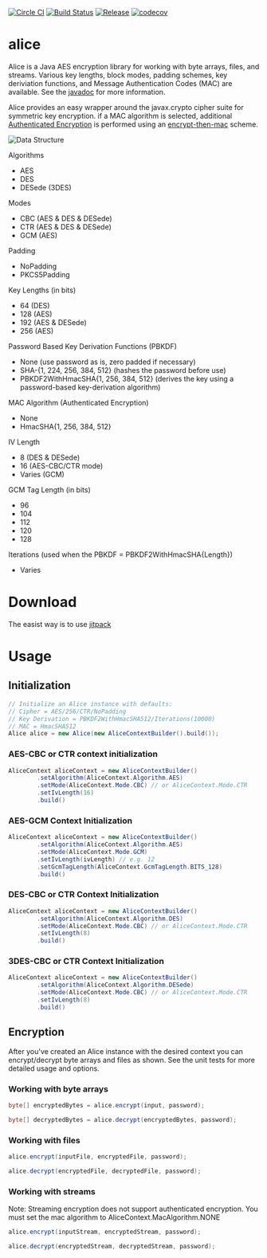 [![Circle
CI](https://circleci.com/gh/rockaport/alice.svg?style=shield)](https://circleci.com/gh/rockaport/alice)
[![Build Status](https://travis-ci.org/rockaport/alice.svg?branch=master)](https://travis-ci.org/rockaport/alice)
[![Release](https://jitpack.io/v/rockaport/alice.svg)](https://jitpack.io/#rockaport/alice)
[![codecov](https://codecov.io/gh/rockaport/alice/branch/master/graph/badge.svg)](https://codecov.io/gh/rockaport/alice)

# alice
Alice is a Java AES encryption library for working with byte arrays, files, and streams. Various key lengths, block modes, padding schemes, key deriviation functions, and Message Authentication Codes (MAC) are available. See the [javadoc](https://rockaport.github.io/alice) for more information.

Alice provides an easy wrapper around the javax.crypto cipher suite for symmetric key encryption. if a MAC algorithm is selected, additional [Authenticated Encryption](https://en.wikipedia.org/wiki/Authenticated_encryption) is performed using an [encrypt-then-mac](https://en.wikipedia.org/wiki/Authenticated_encryption#Encrypt-then-MAC_.28EtM.29) scheme.

![Data Structure](https://cloud.githubusercontent.com/assets/5369654/23003382/82fa26d0-f3be-11e6-8128-ce2ef6f71957.png)

Algorithms
- AES
- DES
- DESede (3DES)

Modes
- CBC (AES & DES & DESede)
- CTR (AES & DES & DESede)
- GCM (AES)

Padding
- NoPadding
- PKCS5Padding

Key Lengths (in bits)
- 64 (DES)
- 128 (AES)
- 192 (AES & DESede)
- 256 (AES)

Password Based Key Derivation Functions (PBKDF)
- None (use password as is, zero padded if necessary)
- SHA-{1, 224, 256, 384, 512} (hashes the password before use)
- PBKDF2WithHmacSHA{1, 256, 384, 512} (derives the key using a password-based key-derivation algorithm)

MAC Algorithm (Authenticated Encryption)
- None
- HmacSHA{1, 256, 384, 512}

IV Length
- 8 (DES & DESede)
- 16 (AES-CBC/CTR mode)
- Varies (GCM)

GCM Tag Length (in bits)
- 96
- 104
- 112
- 120
- 128

Iterations (used when the PBKDF = PBKDF2WithHmacSHA{Length})
- Varies

# Download
The easist way is to use [jitpack](https://jitpack.io/#rockaport/alice)

# Usage
## Initialization
```java
// Initialize an Alice instance with defaults:
// Cipher = AES/256/CTR/NoPadding
// Key Derivation = PBKDF2WithHmacSHA512/Iterations(10000)
// MAC = HmacSHA512
Alice alice = new Alice(new AliceContextBuilder().build());
```

### AES-CBC or CTR context initialization
```java
AliceContext aliceContext = new AliceContextBuilder()
        .setAlgorithm(AliceContext.Algorithm.AES)
        .setMode(AliceContext.Mode.CBC) // or AliceContext.Mode.CTR
        .setIvLength(16)
        .build()
```

### AES-GCM Context Initialization
```java
AliceContext aliceContext = new AliceContextBuilder()
        .setAlgorithm(AliceContext.Algorithm.AES)
        .setMode(AliceContext.Mode.GCM)
        .setIvLength(ivLength) // e.g. 12
        .setGcmTagLength(AliceContext.GcmTagLength.BITS_128)
        .build()
```

### DES-CBC or CTR Context Initialization
```java
AliceContext aliceContext = new AliceContextBuilder()
        .setAlgorithm(AliceContext.Algorithm.DES)
        .setMode(AliceContext.Mode.CBC) // or AliceContext.Mode.CTR
        .setIvLength(8)
        .build()
```

### 3DES-CBC or CTR Context Initialization
```java
AliceContext aliceContext = new AliceContextBuilder()
        .setAlgorithm(AliceContext.Algorithm.DESede)
        .setMode(AliceContext.Mode.CBC) // or AliceContext.Mode.CTR
        .setIvLength(8)
        .build()
```

## Encryption
After you've created an Alice instance with the desired context you can encrypt/decrypt byte arrays and files as shown. See the unit tests for more detailed usage and options.

### Working with byte arrays
```java
byte[] encryptedBytes = alice.encrypt(input, password);

byte[] decryptedBytes = alice.decrypt(encryptedBytes, password);
```

### Working with files
```java
alice.encrypt(inputFile, encryptedFile, password);

alice.decrypt(encryptedFile, decryptedFile, password);
```

### Working with streams
Note: Streaming encryption does not support authenticated encryption. You must set the mac algorithm to AliceContext.MacAlgorithm.NONE
```java
alice.encrypt(inputStream, encryptedStream, password);

alice.decrypt(encryptedStream, decryptedStream, password);
```
